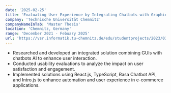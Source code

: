 ```yaml
---
date: '2025-02-25'
title: 'Evaluating User Experience by Integrating Chatbots with Graphical Web Interfaces'
company: 'Technische Universität Chemnitz'
companyNameInTab: 'Master Thesis'
location: 'Chemnitz, Germany'
range: 'December 2021 - Febuary 2025'
url: 'https://vsr.informatik.tu-chemnitz.de/edu/studentprojects/2023/031/'
---
```


- Researched and developed an integrated solution combining GUIs with chatbots AI to enhance user interaction.
- Conducted usability evaluations to analyze the impact on user satisfaction and engagement.
- Implemented solutions using React.js, TypeScript, Rasa Chatbot API, and Intro.js to enhance automation and user experience in e-commerce applications.
